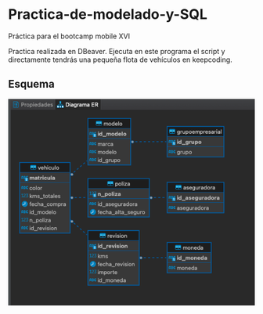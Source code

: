 # Practica-de-modelado-y-SQL

Práctica para el bootcamp  mobile XVI

Practica realizada en DBeaver. Ejecuta en este programa el script y directamente tendrás una pequeña flota de vehículos en keepcoding.

## Esquema

![](https://github.com/Pablomarke/GitImages/blob/f94a3998f7ae5989b55167f0beafa9e4e73c415e/Captura%20de%20pantalla%202023-09-16%20a%20las%2013.32.32.png)
